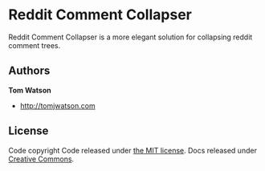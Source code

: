 # Reddit Comment Collapser

Reddit Comment Collapser is a more elegant solution for collapsing reddit comment trees.

## Authors

**Tom Watson**

- <http://tomjwatson.com>

## License

Code copyright Code released under [the MIT license](LICENSE). Docs released under [Creative Commons](docs/LICENSE).

